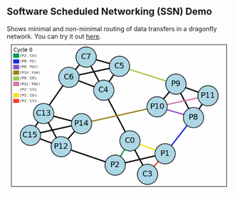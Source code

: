 ## Software Scheduled Networking (SSN) Demo

Shows minimal and non-minimal routing of data transfers in a dragonfly network.
You can try it out [here](https://madhav-malhotra-groq-ssn-demo-frontend-acfxev.streamlit.app/).
![Demo](./schedule.gif)